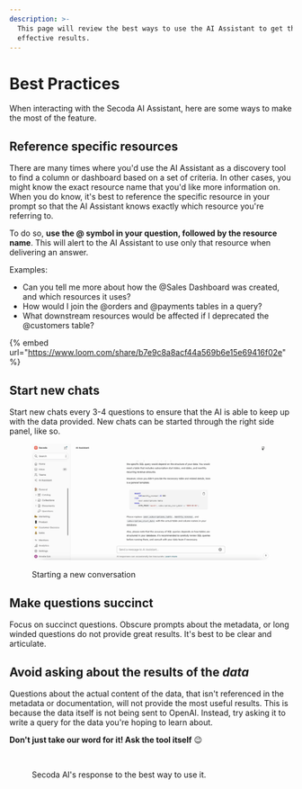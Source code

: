 ```yaml
---
description: >-
  This page will review the best ways to use the AI Assistant to get the most
  effective results.
---
```


# Best Practices

When interacting with the Secoda AI Assistant, here are some ways to make the most of the feature.

## Reference specific resources

There are many times where you'd use the AI Assistant as a discovery tool to find a column or dashboard based on a set of criteria. In other cases, you might know the exact resource name that you'd like more information on. When you do know, it's best to reference the specific resource in your prompt so that the AI Assistant knows exactly which resource you're referring to.&#x20;

To do so, **use the @ symbol in your question, followed by the resource name**. This will alert to the AI Assistant to use only that resource when delivering an answer.

Examples:

* Can you tell me more about how the @Sales Dashboard was created, and which resources it uses?
* How would I join the @orders and @payments tables in a query?
* What downstream resources would be affected if I deprecated the @customers table?

{% embed url="https://www.loom.com/share/b7e9c8a8acf44a569b6e15e69416f02e" %}

## Start new chats

Start new chats every 3-4 questions to ensure that the AI is able to keep up with the data provided. New chats can be started through the right side panel, like so.

<figure><img src="../../.gitbook/assets/Kapture 2023-11-21 at 16.31.15.gif" alt=""><figcaption><p>Starting a new conversation</p></figcaption></figure>

## Make questions succinct

Focus on succinct questions. Obscure prompts about the metadata, or long winded questions do not provide great results. It's best to be clear and articulate.

## Avoid asking about the results of the _data_

Questions about the actual content of the data, that isn't referenced in the metadata or documentation, will not provide the most useful results. This is because the data itself is not being sent to OpenAI. Instead, try asking it to write a query for the data you're hoping to learn about.



**Don't just take our word for it! Ask the tool itself** :wink:

<figure><img src="https://secoda-public-media-assets.s3.amazonaws.com/Screenshot%202023-04-26%20at%203.21.49%20PM.png" alt=""><figcaption><p>Secoda AI's response to the best way to use it.</p></figcaption></figure>
